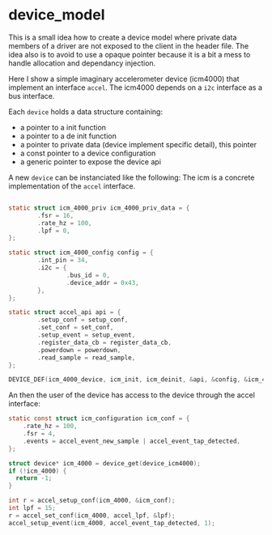 # device_model

This is a small idea how to create a device model where private data members
of a driver are not exposed to the client in the header file. The idea also
is to avoid to use a opaque pointer because it is a bit a mess to handle 
allocation and dependancy injection.

Here I show a simple imaginary accelerometer device (icm4000) that implement
an interface `accel`. The icm4000 depends on a `i2c` interface as a bus 
interface.

Each `device` holds a data structure containing: 
* a pointer to a init function
* a pointer to a de init function
* a pointer to private data (device implement specific detail), this pointer 
* a const pointer to a device configuration
* a generic pointer to expose the device api

A new `device` can be instanciated like the following: The icm is a concrete
implementation of the `accel` interface.
```c

static struct icm_4000_priv icm_4000_priv_data = {
        .fsr = 16,
        .rate_hz = 100,
        .lpf = 0,
};

static struct icm_4000_config config = {
        .int_pin = 34,
        .i2c = {
                .bus_id = 0,
                .device_addr = 0x43,
        },
};

static struct accel_api api = {
        .setup_conf = setup_conf,
        .set_conf = set_conf,
        .setup_event = setup_event,
        .register_data_cb = register_data_cb,
        .powerdown = powerdown,
        .read_sample = read_sample,
};

DEVICE_DEF(icm_4000_device, icm_init, icm_deinit, &api, &config, &icm_4000_priv_data);
```

An then the user of the device has access to the device through the accel interface:
```c
static const struct icm_configuration icm_conf = {
    .rate_hz = 100,
    .fsr = 4,
    .events = accel_event_new_sample | accel_event_tap_detected,
};

struct device* icm_4000 = device_get(device_icm4000);
if (!icm_4000) {
  return -1;
}

int r = accel_setup_conf(icm_4000, &icm_conf);
int lpf = 15;
r = accel_set_conf(icm_4000, accel_lpf, &lpf);
accel_setup_event(icm_4000, accel_event_tap_detected, 1);
```
